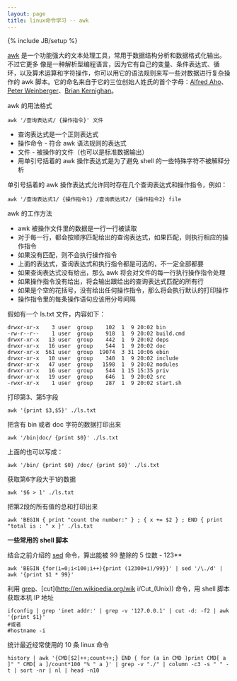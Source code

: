 ```yaml
---
layout: page
title: linux命令学习 -- awk
---
```

{% include JB/setup %}

[awk](http://en.wikipedia.org/wiki/AWK) 是一个功能强大的文本处理工具，常用于数据结构分析和数据格式化输出。不过它更多
像是一种解析型编程语言，因为它有自己的变量、条件表达式、循环，以及算术运算和字符操作，你可以用它的语法规则来写一些对数据进行复杂操作的 awk
脚本。它的命名来自于它的三位创始人姓氏的首个字母：[Alfred
Aho](https://en.wikipedia.org/wiki/Alfred_Aho)、[Peter
Weinberger](http://en.wikipedia.org/wiki/Peter_J._Weinberger)、[Brian
Kernighan](http://en.wikipedia.org/wiki/Brian_Kernighan)。

awk 的用法格式

    
    
    awk '/查询表达式/ {操作指令}' 文件

  * 查询表达式是一个正则表达式
  * 操作命令 - 符合 awk 语法规则的表达式
  * 文件 - 被操作的文件（也可以是标准数据输出）
  * 用单引号括着的 awk 操作表达式是为了避免 shell 的一些特殊字符不被解释分析

单引号括着的 awk 操作表达式允许同时存在几个查询表达式和操作指令，例如：

    
    
    awk '/查询表达式1/ {操作指令1} /查询表达式2/ {操作指令2} file

awk 的工作方法

  * awk 被操作文件里的数据是一行一行被读取
  * 对于每一行，都会按顺序匹配给出的查询表达式，如果匹配，则执行相应的操作指令
  * 如果没有匹配，则不会执行操作指令
  * 上面的表达式，查询表达式和执行指令都是可选的，不一定全部都要
  * 如果查询表达式没有给出，那么 awk 将会对文件的每一行执行操作指令处理
  * 如果操作指令没有给出，将会输出跟给出的查询表达式匹配的所有行
  * 如果是个空的花括号，没有给出任何操作指令，那么将会执行默认的打印操作
  * 操作指令里的每条操作语句应该用分号间隔

假如有一个 ls.txt 文件，内容如下：

    
    
    drwxr-xr-x    3 user  group    102  1  9 20:02 bin
    -rw-r--r--    1 user  group    918  1  9 20:02 build.cmd
    drwxr-xr-x   13 user  group    442  1  9 20:02 deps
    drwxr-xr-x   16 user  group    544  1  9 20:02 doc
    drwxr-xr-x  561 user  group  19074  3 31 10:06 ebin
    drwxr-xr-x   10 user  group    340  1  9 20:02 include
    drwxr-xr-x   47 user  group   1598  1  9 20:02 modules
    drwxr-xr-x   16 user  group    544  1 15 15:35 priv
    drwxr-xr-x   19 user  group    646  1  9 20:02 src
    -rwxr-xr-x    1 user  group    287  1  9 20:02 start.sh
    

打印第3、第5字段

    
    
    awk '{print $3,$5}' ./ls.txt 

把含有 bin 或者 doc 字符的数据打印出来

    
    
    awk '/bin|doc/ {print $0}' ./ls.txt 

上面的也可以写成：

    
    
    awk '/bin/ {print $0} /doc/ {print $0}' ./ls.txt

获取第6字段大于1的数据

    
    
    awk '$6 > 1' ./ls.txt

把第2段的所有值的总和打印出来

    
    
    awk 'BEGIN { print "count the number:" } ; { x += $2 } ; END { print "total is : " x }' ./ls.txt
    
    

**一些常用的 shell 脚本**

结合之前介绍的 [sed](http://dhq.me/linux-sed-usage) 命令，算出能被 99 整除的 5 位数 - 123**

    
    
    awk 'BEGIN {for(i=0;i<100;i++){print (12300+i)/99}}' | sed '/\./d' | awk '{print $1 * 99}'
    

利用 [grep](http://en.wikipedia.org/wiki/Grep)、[cut](http://en.wikipedia.org/wik
i/Cut_\(Unix\)) 命令，用 shell 脚本获取本机 IP 地址

    
    
    ifconfig | grep 'inet addr:' | grep -v '127.0.0.1' | cut -d: -f2 | awk '{print $1}'
    #或者
    #hostname -i
    

统计最近经常使用的 10 条 linux 命令

    
    
    history | awk '{CMD[$2]++;count++;} END { for (a in CMD )print CMD[ a ]" " CMD[ a ]/count*100 "% " a }' | grep -v "./" | column -c3 -s " " -t | sort -nr | nl | head -n10
    


